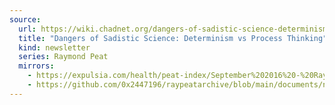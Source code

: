 ```yaml
---
source:
  url: https://wiki.chadnet.org/dangers-of-sadistic-science-determinism-vs-process-thinking.pdf
  title: "Dangers of Sadistic Science: Determinism vs Process Thinking"
  kind: newsletter
  series: Raymond Peat
  mirrors:
    - https://expulsia.com/health/peat-index/September%202016%20-%20Ray%20Peat's%20Newsletter%20.pdf
    - https://github.com/0x2447196/raypeatarchive/blob/main/documents/newsletters/dangers-of-sadistic-science-determinism-vs-process-thinking.txt
---
```

